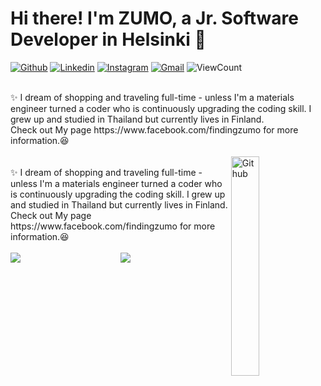 # Hi there! I'm ZUMO, a Jr. Software Developer in Helsinki 🚀

[![Github](https://img.shields.io/badge/-Github-000?style=flat&logo=Github&logoColor=white)](https://github.com/phornphatch)
[![Linkedin](https://img.shields.io/badge/-LinkedIn-blue?style=flat&logo=Linkedin&logoColor=white)](https://www.linkedin.com/in/phornphatch)
[![Instagram](https://img.shields.io/badge/-Instagram-c13584?style=flat&labelColor=c13584&logo=instagram&logoColor=white)](https://www.instagram.com/findingzumo/)
[![Gmail](https://img.shields.io/badge/-Gmail-c14438?style=flat&logo=Gmail&logoColor=white)](mailto:phornphatch@gmail.com)
<img alt="ViewCount" src="https://views.whatilearened.today/views/github/onimur/onimur.svg" />

<div>
  <div width="50%" align="left">
    <br>
    ✨ I dream of shopping and traveling full-time - unless I'm a materials engineer turned a coder who is continuously upgrading the coding skill. I grew up and        studied in Thailand but currently lives in Finland. 
    <br>
    Check out My page https://www.facebook.com/findingzumo for more information.😆
    <br><br>
  </div>

</div>

<img width="30%" align="right" alt="Github" src="https://github.com/phornphatch/phornphatch/blob/main/assets/profile.jpeg" />
 <br>
✨ I dream of shopping and traveling full-time - unless I'm a materials engineer turned a coder who is continuously upgrading the coding skill. I grew up and        studied in Thailand but currently lives in Finland. 
<br>
Check out My page https://www.facebook.com/findingzumo for more information.😆
<br><br>

<div align="center">
  <img src='https://github-readme-stats.vercel.app/api?username=phornphatch&count_private=true&show_icons=true&theme=dracula&line_height=40'  align="left" />
<img src='https://github-readme-stats.vercel.app/api/top-langs/?username=keshavsingh4522&theme=tokyonight&hide_langs_below=4&text_color=fff&title_color=ff6e96' />
</div>


